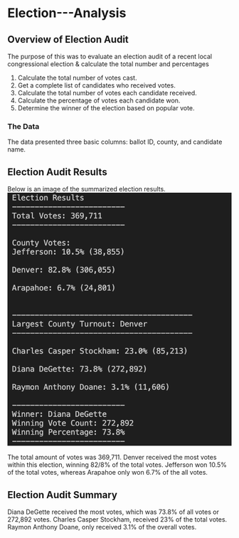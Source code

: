 # Election---Analysis

## Overview of Election Audit
The purpose of this was to evaluate an election audit of a recent local congressional election & calculate the total number and percentages

1. Calculate the total number of votes cast.
2. Get a complete list of candidates who received votes.
3. Calculate the total number of votes each candidate received.
4. Calculate the percentage of votes each candidate won.
5. Determine the winner of the election based on popular vote. 

### The Data
The data presented three basic columns: ballot ID, county, and candidate name.

## Election Audit Results
Below is an image of the summarized election results.
![Election Results](https://github.com/MasterAnalysis/Election---Analysis/blob/main/analysis/Screen%20Shot%202021-09-05%20at%207.42.52%20PM.png)

The total amount of votes was 369,711. Denver received the most votes within this election, winning 82/8% of the total votes. Jefferson won 10.5% of the total votes, whereas Arapahoe only won 6.7% of the all votes.

## Election Audit Summary
Diana DeGette received the most votes, which was 73.8% of all votes or 272,892 votes. Charles Casper Stockham, received 23% of the total votes. Raymon Anthony Doane, only received 3.1% of the overall votes. 
